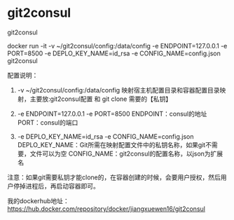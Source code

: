 # git2consul
git2consul

docker run -it -v ~/git2consul/config:/data/config -e ENDPOINT=127.0.0.1 -e PORT=8500  -e DEPLO_KEY_NAME=id_rsa -e CONFIG_NAME=config.json git2consul

配置说明：
1. -v ~/git2consul/config:/data/config
映射宿主机配置目录和容器配置目录映射，主要放:git2consul配置 和 git clone 需要的【私钥】

2. -e ENDPOINT=127.0.0.1 -e PORT=8500 
ENDPOINT：consul的地址  
PORT：consul的端口

3. -e DEPLO_KEY_NAME=id_rsa -e CONFIG_NAME=config.json
DEPLO_KEY_NAME：Git所需在映射配置文件中的私钥名称，如果git不需要，文件可以为空
CONFIG_NAME：git2consul的配置名称，以json为扩展名

注意：如果git需要私钥才能clone的，在容器创建的时候，会要用户授权，然后用户停掉进程后，再启动容器即可。

我的dockerhub地址：https://hub.docker.com/repository/docker/jiangxuewen16/git2consul
